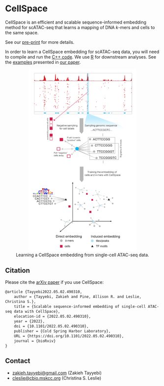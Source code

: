 # CellSpace

CellSpace is an efficient and scalable sequence-informed embedding method for scATAC-seq that learns a mapping of DNA *k*-mers and cells to the same space.

See our [pre-print](https://www.biorxiv.org/content/early/2022/05/20/2022.05.02.490310.full.pdf) for more details.

In order to learn a CellSpace embedding for scATAC-seq data, you will need to compile and run the [C++ code](cpp/). We use [R](R/) for downstream analyses. See the [examples](examples/) presented in [our paper](https://www.biorxiv.org/content/early/2022/05/20/2022.05.02.490310.full.pdf).

<p align="center">
   <img width="70%" src="CellSpace.png"/>
   <br> Learning a CellSpace embedding from single-cell ATAC-seq data.
</p>

## Citation

Please cite the [arXiv paper](https://doi.org/10.1101/2022.05.02.490310) if you use CellSpace:
```
@article {Tayyebi2022.05.02.490310,
	author = {Tayyebi, Zakieh and Pine, Allison R. and Leslie, Christina S.},
	title = {Scalable sequence-informed embedding of single-cell ATAC-seq data with CellSpace},
	elocation-id = {2022.05.02.490310},
	year = {2022},
	doi = {10.1101/2022.05.02.490310},
	publisher = {Cold Spring Harbor Laboratory},
	URL = {https://doi.org/10.1101/2022.05.02.490310},
	journal = {bioRxiv}
}
```

## Contact
* zakieh.tayyebi@gmail.com (Zakieh Tayyebi)
* cleslie@cbio.mskcc.org (Christina S. Leslie)
